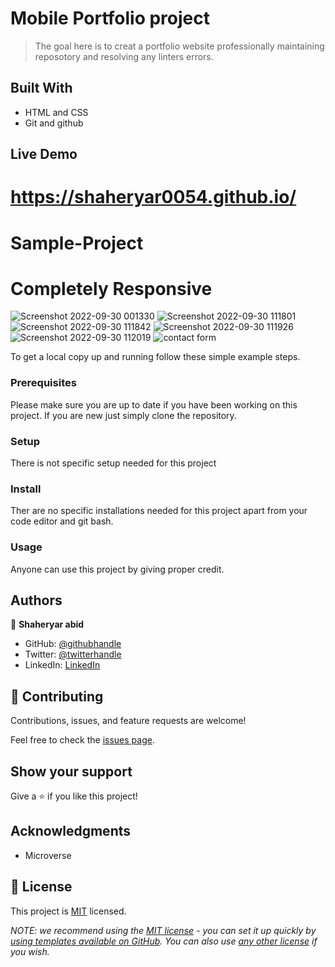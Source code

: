 # Mobile Portfolio project

> The goal here is to creat a portfolio website professionally maintaining reposotory and resolving any linters errors.


## Built With

- HTML and CSS
- Git and github

## Live Demo 
# https://shaheryar0054.github.io/

# Sample-Project
# Completely Responsive
![Screenshot 2022-09-30 001330](https://user-images.githubusercontent.com/95047696/193204701-41622aa6-1b05-4c4b-97fa-e738ef776b31.png)
![Screenshot 2022-09-30 111801](https://user-images.githubusercontent.com/95047696/193204706-bd29e6af-c55a-44bc-9e13-f1cb5c4dc3a9.png)
![Screenshot 2022-09-30 111842](https://user-images.githubusercontent.com/95047696/193204710-f62d4c4f-fec9-4177-9d99-f5ac6934ef68.png)
![Screenshot 2022-09-30 111926](https://user-images.githubusercontent.com/95047696/193204712-42591c94-d70e-4d62-a95e-f21b0ee5e7e0.png)
![Screenshot 2022-09-30 112019](https://user-images.githubusercontent.com/95047696/193204715-f39026ec-7890-4e77-a3b5-66e80638b2b3.png)
![contact form](https://user-images.githubusercontent.com/95047696/194077434-0d53adf2-548e-4c5a-9aa5-05907ef1e488.png)

To get a local copy up and running follow these simple example steps.

### Prerequisites
Please make sure you are up to date if you have been working on this project. If you are new just simply clone the repository.
### Setup
There is not specific setup needed for this project
### Install
Ther are no specific installations needed for this project apart from your code editor and git bash.
### Usage
Anyone can use this project by giving proper credit.

## Authors

👤 **Shaheryar abid**

- GitHub: [@githubhandle](https://github.com/Shaheryar0054)
- Twitter: [@twitterhandle](https://twitter.com/sharyar0310)
- LinkedIn: [LinkedIn](https://www.linkedin.com/in/shaheryar-abid-8758121b3/)

## 🤝 Contributing

Contributions, issues, and feature requests are welcome!

Feel free to check the [issues page](../../issues/).

## Show your support

Give a ⭐️ if you like this project!

## Acknowledgments

- Microverse

## 📝 License

This project is [MIT](./LICENSE) licensed.

_NOTE: we recommend using the [MIT license](https://choosealicense.com/licenses/mit/) - you can set it up quickly by [using templates available on GitHub](https://docs.github.com/en/communities/setting-up-your-project-for-healthy-contributions/adding-a-license-to-a-repository). You can also use [any other license](https://choosealicense.com/licenses/) if you wish._
